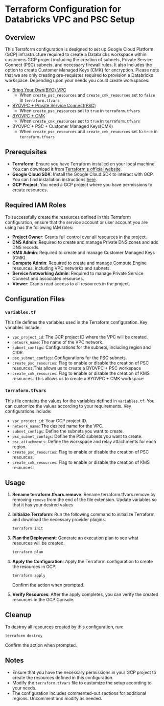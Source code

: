 # Terraform Configuration for Databricks VPC and PSC Setup

## Overview

This Terraform configuration is designed to set up Google Cloud Platform (GCP) infrastructure required to create a Databricks workspace within customers GCP project including the creation of subnets, Private Service Connect (PSC) subnets, and necessary firewall rules. It also includes the option to create Customer Managed Keys (CMK) for encryption. Please note that we are only creating pre-requistes required to provision a Databricks workspace. Depending upon your needs you could create workspaces:

- [Bring Your Own(BYO) VPC](https://docs.databricks.com/gcp/en/security/network/classic/customer-managed-vpc)
  - When `create_psc_resources` and `create_cmk_resources` set to `false` in `terraform.tfvars`
- [BYOVPC + Private Service Connect(PSC)](https://docs.databricks.com/gcp/en/security/network/classic/private-service-connect)
  - When `create_psc_resources` set to `true` in `terraform.tfvars`
- [BYOVPC + CMK](https://docs.databricks.com/gcp/en/security/keys/customer-managed-keys)
  - When `create_cmk_resources` set to `true` in `terraform.tfvars`
- BYOVPC + PSC + Customer Managed Keys(CMK)
  - When `create_psc_resources` and `create_cmk_resources` set to `true` in `terraform.tfvars`
## Prerequisites

- **Terraform**: Ensure you have Terraform installed on your local machine. You can download it from [Terraform's official website](https://www.terraform.io/downloads.html).
- **Google Cloud SDK**: Install the Google Cloud SDK to interact with GCP. You can find installation instructions [here](https://cloud.google.com/sdk/docs/install).
- **GCP Project**: You need a GCP project where you have permissions to create resources.

## Required IAM Roles

To successfully create the resources defined in this Terraform configuration, ensure that the service account or user account you are using has the following IAM roles:

- **Project Owner**: Grants full control over all resources in the project.
- **DNS Admin**: Required to create and manage Private DNS zones and add DNS records.
- **KMS Admin**: Required to create and manage Customer Managed Keys (CMK).
- **Compute Admin**: Required to create and manage Compute Engine resources, including VPC networks and subnets.
- **Service Networking Admin**: Required to manage Private Service Connect and associated resources.
- **Viewer**: Grants read access to all resources in the project.

## Configuration Files

### `variables.tf`

This file defines the variables used in the Terraform configuration. Key variables include:

- `vpc_project_id`: The GCP project ID where the VPC will be created.
- `network_name`: The name of the VPC network.
- `subnet_configs`: Configurations for the subnets, including region and CIDR.
- `psc_subnet_configs`: Configurations for the PSC subnets.
- `create_psc_resources`: Flag to enable or disable the creation of PSC resources.This allows us to create a BYOVPC + PSC workspace
- `create_cmk_resources`: Flag to enable or disable the creation of KMS resources. This allows us to create a BYOVPC + CMK workspace

### `terraform.tfvars`

This file contains the values for the variables defined in `variables.tf`. You can customize the values according to your requirements. Key configurations include:

- `vpc_project_id`: Your GCP project ID.
- `network_name`: The desired name for the VPC.
- `subnet_configs`: Define the subnets you want to create.
- `psc_subnet_configs`: Define the PSC subnets you want to create.
- `psc_attachments`: Define the workspace and relay attachments for each region.
- `create_psc_resources`: Flag to enable or disable the creation of PSC resources.
- `create_cmk_resources`: Flag to enable or disable the creation of KMS resources.

## Usage

1. **Rename terraform.tfvars.remove**: Rename terraform.tfvars.remove by removing `remove` from the end of the file extension. Update variables so that it has your desired values

2. **Initialize Terraform**: Run the following command to initialize Terraform and download the necessary provider plugins.

   ```bash
   terraform init
   ```

3. **Plan the Deployment**: Generate an execution plan to see what resources will be created.

   ```bash
   terraform plan
   ```

4. **Apply the Configuration**: Apply the Terraform configuration to create the resources in GCP.

   ```bash
   terraform apply
   ```

   Confirm the action when prompted.

5. **Verify Resources**: After the apply completes, you can verify the created resources in the GCP Console.

## Cleanup

To destroy all resources created by this configuration, run:

```bash
terraform destroy
```

Confirm the action when prompted.

## Notes

- Ensure that you have the necessary permissions in your GCP project to create the resources defined in this configuration.
- Modify the `terraform.tfvars` file to customize the setup according to your needs.
- The configuration includes commented-out sections for additional regions. Uncomment and modify as needed.

